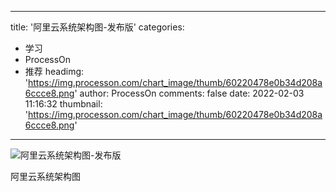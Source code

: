 
---
title: '阿里云系统架构图-发布版'
categories: 
 - 学习
 - ProcessOn
 - 推荐
headimg: 'https://img.processon.com/chart_image/thumb/60220478e0b34d208a6ccce8.png'
author: ProcessOn
comments: false
date: 2022-02-03 11:16:32
thumbnail: 'https://img.processon.com/chart_image/thumb/60220478e0b34d208a6ccce8.png'
---

<div>   
<img class="thumb" alt="阿里云系统架构图-发布版" src="https://img.processon.com/chart_image/thumb/60220478e0b34d208a6ccce8.png" referrerpolicy="no-referrer">
<p>阿里云系统架构图</p>  
</div>
            